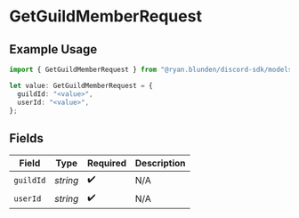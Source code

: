 # GetGuildMemberRequest

## Example Usage

```typescript
import { GetGuildMemberRequest } from "@ryan.blunden/discord-sdk/models/operations";

let value: GetGuildMemberRequest = {
  guildId: "<value>",
  userId: "<value>",
};
```

## Fields

| Field              | Type               | Required           | Description        |
| ------------------ | ------------------ | ------------------ | ------------------ |
| `guildId`          | *string*           | :heavy_check_mark: | N/A                |
| `userId`           | *string*           | :heavy_check_mark: | N/A                |